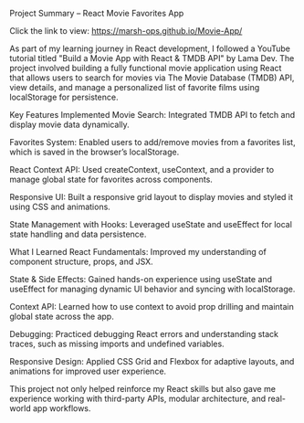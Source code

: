 Project Summary – React Movie Favorites App

Click the link to view: https://marsh-ops.github.io/Movie-App/

As part of my learning journey in React development, I followed a YouTube tutorial titled "Build a Movie App with React & TMDB API" by Lama Dev. The project involved building a fully functional movie application using React that allows users to search for movies via The Movie Database (TMDB) API, view details, and manage a personalized list of favorite films using localStorage for persistence.

Key Features Implemented
Movie Search: Integrated TMDB API to fetch and display movie data dynamically.

Favorites System: Enabled users to add/remove movies from a favorites list, which is saved in the browser’s localStorage.

React Context API: Used createContext, useContext, and a provider to manage global state for favorites across components.

Responsive UI: Built a responsive grid layout to display movies and styled it using CSS and animations.

State Management with Hooks: Leveraged useState and useEffect for local state handling and data persistence.

What I Learned
React Fundamentals: Improved my understanding of component structure, props, and JSX.

State & Side Effects: Gained hands-on experience using useState and useEffect for managing dynamic UI behavior and syncing with localStorage.

Context API: Learned how to use context to avoid prop drilling and maintain global state across the app.

Debugging: Practiced debugging React errors and understanding stack traces, such as missing imports and undefined variables.

Responsive Design: Applied CSS Grid and Flexbox for adaptive layouts, and animations for improved user experience.

This project not only helped reinforce my React skills but also gave me experience working with third-party APIs, modular architecture, and real-world app workflows.
